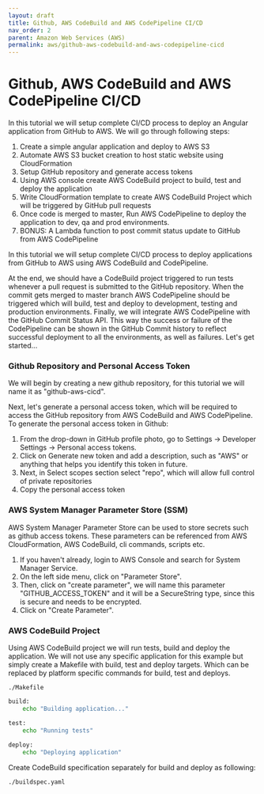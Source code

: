 ```yaml
---
layout: draft
title: Github, AWS CodeBuild and AWS CodePipeline CI/CD
nav_order: 2
parent: Amazon Web Services (AWS)
permalink: aws/github-aws-codebuild-and-aws-codepipeline-cicd
---
```

# Github, AWS CodeBuild and AWS CodePipeline CI/CD

In this tutorial we will setup complete CI/CD process to deploy an Angular application from GitHub to AWS. We will go through following steps:
1. Create a simple angular application and deploy to AWS S3
2. Automate AWS S3 bucket creation to host static website using CloudFormation
3. Setup GitHub repository and generate access tokens
3. Using AWS console create AWS CodeBuild project to build, test and deploy the application
4. Write CloudFormation template to create AWS CodeBuild Project which will be triggered by GitHub pull requests
5. Once code is merged to master, Run AWS CodePipeline to deploy the application to dev, qa and prod environments.
6. BONUS: A Lambda function to post commit status update to GitHub from AWS CodePipeline


In this tutorial we will setup complete CI/CD process to deploy applications from GitHub to AWS using AWS CodeBuild and CodePipeline.

At the end, we should have a CodeBuild project triggered to run tests whenever a pull request is submitted to the GitHub repository. When the commit gets merged to master branch AWS CodePipeline should be triggered which will build, test and deploy to development, testing and production environments. Finally, we will integrate AWS CodePipeline with the GitHub Commit Status API. This way the success or failure of the CodePipeline can be shown in the GitHub Commit history to reflect successful deployment to all the environments, as well as failures. Let's get started...

### Github Repository and Personal Access Token
We will begin by creating a new github repository, for this tutorial we will name it as "github-aws-cicd".
 
Next, let's generate a personal access token, which will be required to access the GitHub repository from AWS CodeBuild and AWS CodePipeline. To generate the personal access token in Github:

1. From the drop-down in GitHub profile photo, go to Settings -> Developer Settings -> Personal access tokens.
2. Click on Generate new token and add a description, such as "AWS" or anything that helps you identify this token in future.
3. Next, in Select scopes section select "repo", which will allow full control of private repositories
4. Copy the personal access token 

### AWS System Manager Parameter Store (SSM)
AWS System Manager Parameter Store can be used to store secrets such as github access tokens. These parameters can be referenced from AWS CloudFormation, AWS CodeBuild, cli commands, scripts etc.
1. If you haven't already, login to AWS Console and search for System Manager Service. 
2. On the left side menu, click on "Parameter Store". 
3. Then, click on "create parameter", we will name this parameter "GITHUB_ACCESS_TOKEN" and it will be a SecureString type, since this is secure and needs to be encrypted.
4. Click on "Create Parameter".

### AWS CodeBuild Project 
Using AWS CodeBuild project we will run tests, build and deploy the application. We will not use any specific application for this example but simply create a Makefile with build, test and deploy targets. Which can be replaced by platform specific commands for build, test and deploys.

`./Makefile`
```bash
build:
    echo "Building application..."

test:
    echo "Running tests"
    
deploy:
    echo "Deploying application"
```

Create CodeBuild specification separately for build and deploy as following:

`./buildspec.yaml`





